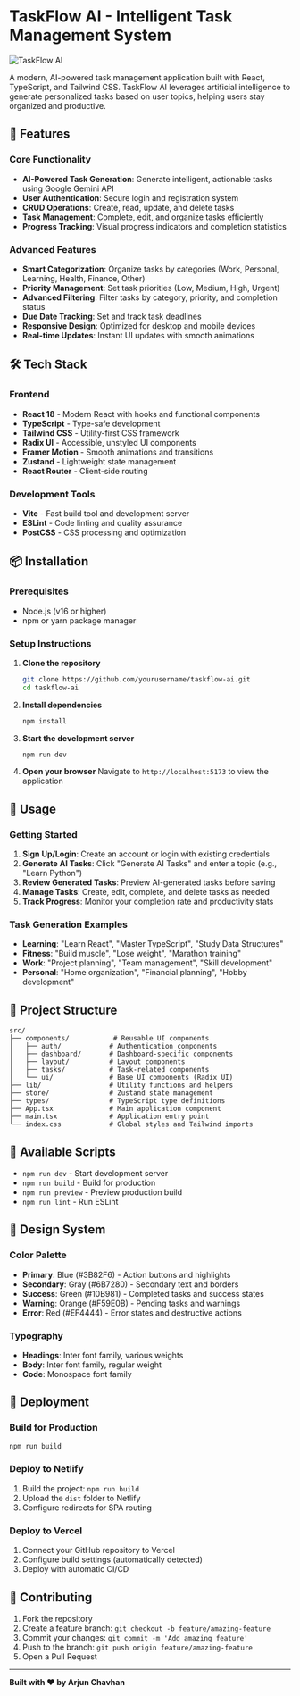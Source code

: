 # TaskFlow AI - Intelligent Task Management System

![TaskFlow AI](https://images.pexels.com/photos/3184465/pexels-photo-3184465.jpeg?auto=compress&cs=tinysrgb&w=1200&h=400&fit=crop)

A modern, AI-powered task management application built with React, TypeScript, and Tailwind CSS. TaskFlow AI leverages artificial intelligence to generate personalized tasks based on user topics, helping users stay organized and productive.

## 🚀 Features

### Core Functionality
- **AI-Powered Task Generation**: Generate intelligent, actionable tasks using Google Gemini API
- **User Authentication**: Secure login and registration system
- **CRUD Operations**: Create, read, update, and delete tasks
- **Task Management**: Complete, edit, and organize tasks efficiently
- **Progress Tracking**: Visual progress indicators and completion statistics

### Advanced Features
- **Smart Categorization**: Organize tasks by categories (Work, Personal, Learning, Health, Finance, Other)
- **Priority Management**: Set task priorities (Low, Medium, High, Urgent)
- **Advanced Filtering**: Filter tasks by category, priority, and completion status
- **Due Date Tracking**: Set and track task deadlines
- **Responsive Design**: Optimized for desktop and mobile devices
- **Real-time Updates**: Instant UI updates with smooth animations

## 🛠️ Tech Stack

### Frontend
- **React 18** - Modern React with hooks and functional components
- **TypeScript** - Type-safe development
- **Tailwind CSS** - Utility-first CSS framework
- **Radix UI** - Accessible, unstyled UI components
- **Framer Motion** - Smooth animations and transitions
- **Zustand** - Lightweight state management
- **React Router** - Client-side routing

### Development Tools
- **Vite** - Fast build tool and development server
- **ESLint** - Code linting and quality assurance
- **PostCSS** - CSS processing and optimization

## 📦 Installation

### Prerequisites
- Node.js (v16 or higher)
- npm or yarn package manager

### Setup Instructions

1. **Clone the repository**
   ```bash
   git clone https://github.com/yourusername/taskflow-ai.git
   cd taskflow-ai
   ```

2. **Install dependencies**
   ```bash
   npm install
   ```

3. **Start the development server**
   ```bash
   npm run dev
   ```

4. **Open your browser**
   Navigate to `http://localhost:5173` to view the application

## 🎯 Usage

### Getting Started
1. **Sign Up/Login**: Create an account or login with existing credentials
2. **Generate AI Tasks**: Click "Generate AI Tasks" and enter a topic (e.g., "Learn Python")
3. **Review Generated Tasks**: Preview AI-generated tasks before saving
4. **Manage Tasks**: Create, edit, complete, and delete tasks as needed
5. **Track Progress**: Monitor your completion rate and productivity stats

### Task Generation Examples
- **Learning**: "Learn React", "Master TypeScript", "Study Data Structures"
- **Fitness**: "Build muscle", "Lose weight", "Marathon training"
- **Work**: "Project planning", "Team management", "Skill development"
- **Personal**: "Home organization", "Financial planning", "Hobby development"

## 📁 Project Structure

```
src/
├── components/           # Reusable UI components
│   ├── auth/            # Authentication components
│   ├── dashboard/       # Dashboard-specific components
│   ├── layout/          # Layout components
│   ├── tasks/           # Task-related components
│   └── ui/              # Base UI components (Radix UI)
├── lib/                 # Utility functions and helpers
├── store/               # Zustand state management
├── types/               # TypeScript type definitions
├── App.tsx              # Main application component
├── main.tsx             # Application entry point
└── index.css            # Global styles and Tailwind imports
```

## 🔧 Available Scripts

- `npm run dev` - Start development server
- `npm run build` - Build for production
- `npm run preview` - Preview production build
- `npm run lint` - Run ESLint

## 🎨 Design System

### Color Palette
- **Primary**: Blue (#3B82F6) - Action buttons and highlights
- **Secondary**: Gray (#6B7280) - Secondary text and borders
- **Success**: Green (#10B981) - Completed tasks and success states
- **Warning**: Orange (#F59E0B) - Pending tasks and warnings
- **Error**: Red (#EF4444) - Error states and destructive actions

### Typography
- **Headings**: Inter font family, various weights
- **Body**: Inter font family, regular weight
- **Code**: Monospace font family

## 🚀 Deployment

### Build for Production
```bash
npm run build
```

### Deploy to Netlify
1. Build the project: `npm run build`
2. Upload the `dist` folder to Netlify
3. Configure redirects for SPA routing

### Deploy to Vercel
1. Connect your GitHub repository to Vercel
2. Configure build settings (automatically detected)
3. Deploy with automatic CI/CD

## 🤝 Contributing

1. Fork the repository
2. Create a feature branch: `git checkout -b feature/amazing-feature`
3. Commit your changes: `git commit -m 'Add amazing feature'`
4. Push to the branch: `git push origin feature/amazing-feature`
5. Open a Pull Request


---

**Built with ❤️ by Arjun Chavhan**
